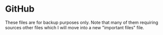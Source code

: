 GitHub
======
These files are for backup purposes only. Note that many of them requiring sources other files which I will move into a new "important files" file. 
